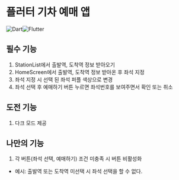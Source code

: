 # 플러터 기차 예매 앱

![Dart](https://img.shields.io/badge/dart-%230175C2.svg?style=for-the-badge&logo=dart&logoColor=white)![Flutter](https://img.shields.io/badge/Flutter-%2302569B.svg?style=for-the-badge&logo=Flutter&logoColor=white)

## 필수 기능

1. StationList에서 출발역, 도착역 정보 받아오기
2. HomeScreen에서 출발역, 도착역 정보 받아온 후 좌석 지정
3. 좌석 지정 시 선택 된 좌석 퍼플 색상으로 변경
4. 좌석 선택 후 예매하기 버튼 누르면 좌석번호를 보여주면서 확인 또는 취소

## 도전 기능

1. 다크 모드 제공

## 나만의 기능

1. 각 버튼(좌석 선택, 예매하기) 조건 미충족 시 버튼 비활성화

- 예시: 출발역 또는 도착역 미선택 시 좌석 선택을 할 수 없다.

